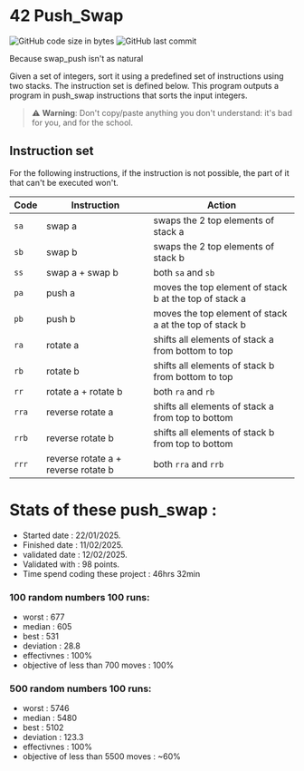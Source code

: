 # 42 Push_Swap

<img alt="GitHub code size in bytes" src="https://img.shields.io/github/languages/code-size/ReivenIV/42_push_swap?color=lightblue" />
<img alt="GitHub last commit" src="https://img.shields.io/github/last-commit/ReivenIV/42_push_swap?color=green" />

Because swap_push isn't as natural

Given a set of integers, sort it using a predefined set of instructions using
two stacks. The instruction set is defined below. This program outputs a program
in push_swap instructions that sorts the input integers.

> ⚠️ **Warning**: Don't copy/paste anything you don't understand: it's bad for you, and for the school.

## Instruction set

For the following instructions, if the instruction is not possible, the part of
it that can't be executed won't.

| Code  | Instruction                         | Action                                                 |
| ----- | ----------------------------------- | ------------------------------------------------------ |
| `sa`  | swap a                              | swaps the 2 top elements of stack a                    |
| `sb`  | swap b                              | swaps the 2 top elements of stack b                    |
| `ss`  | swap a + swap b                     | both `sa` and `sb`                                     |
| `pa`  | push a                              | moves the top element of stack b at the top of stack a |
| `pb`  | push b                              | moves the top element of stack a at the top of stack b |
| `ra`  | rotate a                            | shifts all elements of stack a from bottom to top      |
| `rb`  | rotate b                            | shifts all elements of stack b from bottom to top      |
| `rr`  | rotate a + rotate b                 | both `ra` and `rb`                                     |
| `rra` | reverse rotate a                    | shifts all elements of stack a from top to bottom      |
| `rrb` | reverse rotate b                    | shifts all elements of stack b from top to bottom      |
| `rrr` | reverse rotate a + reverse rotate b | both `rra` and `rrb`                                   |



# Stats of these push_swap : 

- Started date : 22/01/2025.
- Finished date : 11/02/2025.
- validated date : 12/02/2025.
- Validated with : 98 points.
- Time spend coding these project : 46hrs 32min

### 100 random numbers 100 runs:
 - worst : 677
 - median : 605
 - best : 531
 - deviation : 28.8
 - effectivnes : 100%
 - objective of less than 700 moves : 100%

### 500 random numbers 100 runs:
 - worst : 5746
 - median : 5480
 - best : 5102
 - deviation : 123.3
 - effectivnes : 100%
 - objective of less than 5500 moves : ~60%


